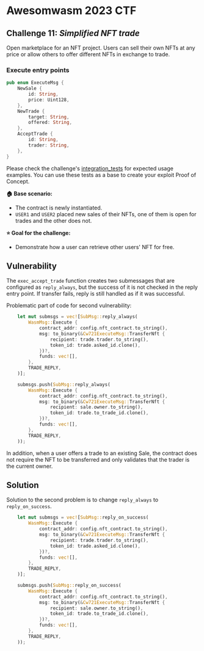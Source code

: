 # Awesomwasm 2023 CTF

## Challenge 11: *Simplified NFT trade*

Open marketplace for an NFT project. Users can sell their own NFTs at any price or allow others to offer different NFTs in exchange to trade.

### Execute entry points

```rust
pub enum ExecuteMsg {
    NewSale {
        id: String,
        price: Uint128,
    },
    NewTrade {
        target: String,
        offered: String,
    },
    AcceptTrade {
        id: String,
        trader: String,
    },
}
```

Please check the challenge's [integration_tests](./src/integration_test.rs) for expected usage examples. You can use these tests as a base to create your exploit Proof of Concept.

**:house: Base scenario:**

- The contract is newly instantiated.
- `USER1` and `USER2` placed new sales of their NFTs, one of them is open for trades and the other does not.

**:star: Goal for the challenge:**

- Demonstrate how a user can retrieve other users' NFT for free.

## Vulnerability

The `exec_accept_trade` function creates two submessages that are configured as `reply_always`, but the success of it is not checked in the reply entry point. If transfer fails, reply is still handled as if it was successful.

Problematic part of code for second vulnerability:

```rust
    let mut submsgs = vec![SubMsg::reply_always(
        WasmMsg::Execute {
            contract_addr: config.nft_contract.to_string(),
            msg: to_binary(&Cw721ExecuteMsg::TransferNft {
                recipient: trade.trader.to_string(),
                token_id: trade.asked_id.clone(),
            })?,
            funds: vec![],
        },
        TRADE_REPLY,
    )];

    submsgs.push(SubMsg::reply_always(
        WasmMsg::Execute {
            contract_addr: config.nft_contract.to_string(),
            msg: to_binary(&Cw721ExecuteMsg::TransferNft {
                recipient: sale.owner.to_string(),
                token_id: trade.to_trade_id.clone(),
            })?,
            funds: vec![],
        },
        TRADE_REPLY,
    ));
```

In addition, when a user offers a trade to an existing Sale, the contract does not require the NFT to be transferred and only validates that the trader is the current owner.

## Solution

Solution to the second problem is to change `reply_always` to `reply_on_success`.
```rust
    let mut submsgs = vec![SubMsg::reply_on_success(
        WasmMsg::Execute {
            contract_addr: config.nft_contract.to_string(),
            msg: to_binary(&Cw721ExecuteMsg::TransferNft {
                recipient: trade.trader.to_string(),
                token_id: trade.asked_id.clone(),
            })?,
            funds: vec![],
        },
        TRADE_REPLY,
    )];

    submsgs.push(SubMsg::reply_on_success(
        WasmMsg::Execute {
            contract_addr: config.nft_contract.to_string(),
            msg: to_binary(&Cw721ExecuteMsg::TransferNft {
                recipient: sale.owner.to_string(),
                token_id: trade.to_trade_id.clone(),
            })?,
            funds: vec![],
        },
        TRADE_REPLY,
    ));
```